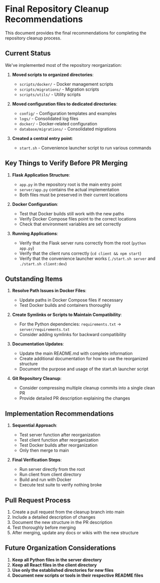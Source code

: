 # Final Repository Cleanup Recommendations

This document provides the final recommendations for completing the repository cleanup process.

## Current Status

We've implemented most of the repository reorganization:

1. **Moved scripts to organized directories**:
   - `scripts/docker/` - Docker management scripts
   - `scripts/migrations/` - Migration scripts
   - `scripts/utils/` - Utility scripts

2. **Moved configuration files to dedicated directories**:
   - `config/` - Configuration templates and examples
   - `logs/` - Consolidated log files
   - `docker/` - Docker-related configuration
   - `database/migrations/` - Consolidated migrations

3. **Created a central entry point**:
   - `start.sh` - Convenience launcher script to run various commands

## Key Things to Verify Before PR Merging

1. **Flask Application Structure**:
   - `app.py` in the repository root is the main entry point
   - `server/app.py` contains the actual implementation
   - Both files must be preserved in their current locations

2. **Docker Configuration**:
   - Test that Docker builds still work with the new paths
   - Verify Docker Compose files point to the correct locations
   - Check that environment variables are set correctly

3. **Running Applications**:
   - Verify that the Flask server runs correctly from the root (`python app.py`)
   - Verify that the client runs correctly (`cd client && npm start`)
   - Verify that the convenience launcher works (`./start.sh server` and `./start.sh client:dev`)

## Outstanding Items

1. **Resolve Path Issues in Docker Files**:
   - Update paths in Docker Compose files if necessary
   - Test Docker builds and containers thoroughly

2. **Create Symlinks or Scripts to Maintain Compatibility**:
   - For the Python dependencies: `requirements.txt` → `server/requirements.txt`
   - Consider adding symlinks for backward compatibility

3. **Documentation Updates**:
   - Update the main README.md with complete information
   - Create additional documentation for how to use the reorganized structure
   - Document the purpose and usage of the start.sh launcher script

4. **Git Repository Cleanup**:
   - Consider compressing multiple cleanup commits into a single clean PR
   - Provide detailed PR description explaining the changes

## Implementation Recommendations

1. **Sequential Approach**:
   - Test server function after reorganization
   - Test client function after reorganization
   - Test Docker builds after reorganization
   - Only then merge to main

2. **Final Verification Steps**:
   - Run server directly from the root
   - Run client from client directory
   - Build and run with Docker
   - Execute test suite to verify nothing broke

## Pull Request Process

1. Create a pull request from the cleanup branch into main
2. Include a detailed description of changes
3. Document the new structure in the PR description
4. Test thoroughly before merging
5. After merging, update any docs or wikis with the new structure

## Future Organization Considerations

1. **Keep all Python files in the server directory**
2. **Keep all React files in the client directory**
3. **Use only the established directories for new files**
4. **Document new scripts or tools in their respective README files**